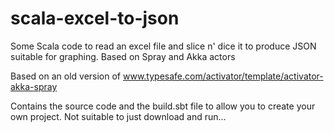 # scala-excel-to-json
Some Scala code to read an excel file and slice n' dice it to produce JSON suitable for graphing. Based on Spray and Akka actors

Based on an old version of www.typesafe.com/activator/template/activator-akka-spray

Contains the source code and the build.sbt file to allow you to create your own project. Not suitable to just download and run...
